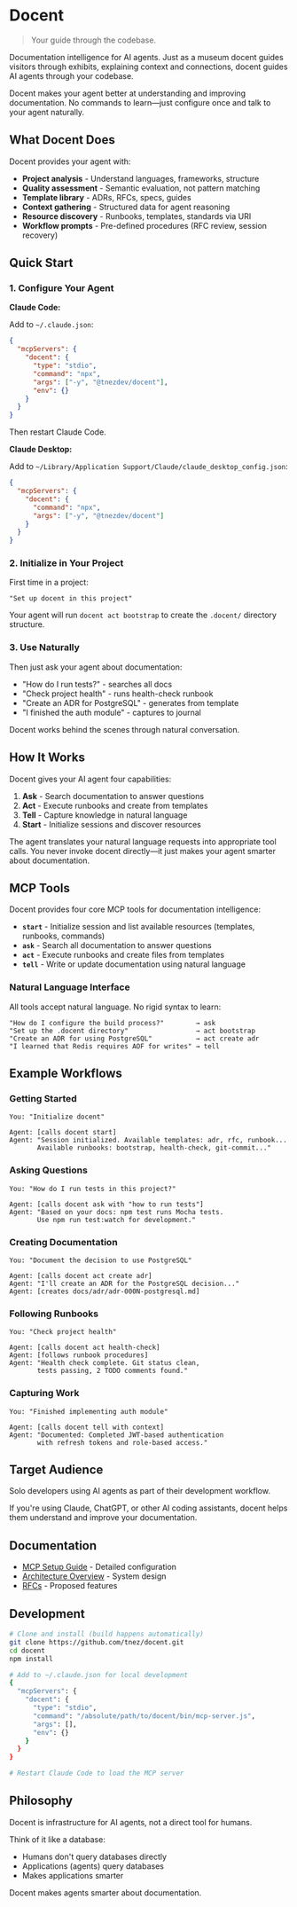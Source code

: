 # Docent

> Your guide through the codebase.

Documentation intelligence for AI agents. Just as a museum docent guides visitors through exhibits, explaining context and connections, docent guides AI agents through your codebase.

Docent makes your agent better at understanding and improving documentation. No commands to learn—just configure once and talk to your agent naturally.

## What Docent Does

Docent provides your agent with:

- **Project analysis** - Understand languages, frameworks, structure
- **Quality assessment** - Semantic evaluation, not pattern matching
- **Template library** - ADRs, RFCs, specs, guides
- **Context gathering** - Structured data for agent reasoning
- **Resource discovery** - Runbooks, templates, standards via URI
- **Workflow prompts** - Pre-defined procedures (RFC review, session recovery)

## Quick Start

### 1. Configure Your Agent

**Claude Code:**

Add to `~/.claude.json`:

```json
{
  "mcpServers": {
    "docent": {
      "type": "stdio",
      "command": "npx",
      "args": ["-y", "@tnezdev/docent"],
      "env": {}
    }
  }
}
```

Then restart Claude Code.

**Claude Desktop:**

Add to `~/Library/Application Support/Claude/claude_desktop_config.json`:

```json
{
  "mcpServers": {
    "docent": {
      "command": "npx",
      "args": ["-y", "@tnezdev/docent"]
    }
  }
}
```

### 2. Initialize in Your Project

First time in a project:

```
"Set up docent in this project"
```

Your agent will run `docent act bootstrap` to create the `.docent/` directory structure.

### 3. Use Naturally

Then just ask your agent about documentation:

- "How do I run tests?" - searches all docs
- "Check project health" - runs health-check runbook
- "Create an ADR for PostgreSQL" - generates from template
- "I finished the auth module" - captures to journal

Docent works behind the scenes through natural conversation.

## How It Works

Docent gives your AI agent four capabilities:

1. **Ask** - Search documentation to answer questions
2. **Act** - Execute runbooks and create from templates
3. **Tell** - Capture knowledge in natural language
4. **Start** - Initialize sessions and discover resources

The agent translates your natural language requests into appropriate tool calls. You never invoke docent directly—it just makes your agent smarter about documentation.

## MCP Tools

Docent provides four core MCP tools for documentation intelligence:

- **`start`** - Initialize session and list available resources (templates, runbooks, commands)
- **`ask`** - Search all documentation to answer questions
- **`act`** - Execute runbooks and create files from templates
- **`tell`** - Write or update documentation using natural language

### Natural Language Interface

All tools accept natural language. No rigid syntax to learn:

```
"How do I configure the build process?"        → ask
"Set up the .docent directory"                 → act bootstrap
"Create an ADR for using PostgreSQL"           → act create adr
"I learned that Redis requires AOF for writes" → tell
```

## Example Workflows

### Getting Started

```
You: "Initialize docent"

Agent: [calls docent start]
Agent: "Session initialized. Available templates: adr, rfc, runbook...
       Available runbooks: bootstrap, health-check, git-commit..."
```

### Asking Questions

```
You: "How do I run tests in this project?"

Agent: [calls docent ask with "how to run tests"]
Agent: "Based on your docs: npm test runs Mocha tests.
       Use npm run test:watch for development."
```

### Creating Documentation

```
You: "Document the decision to use PostgreSQL"

Agent: [calls docent act create adr]
Agent: "I'll create an ADR for the PostgreSQL decision..."
Agent: [creates docs/adr/adr-000N-postgresql.md]
```

### Following Runbooks

```
You: "Check project health"

Agent: [calls docent act health-check]
Agent: [follows runbook procedures]
Agent: "Health check complete. Git status clean,
       tests passing, 2 TODO comments found."
```

### Capturing Work

```
You: "Finished implementing auth module"

Agent: [calls docent tell with context]
Agent: "Documented: Completed JWT-based authentication
       with refresh tokens and role-based access."
```

## Target Audience

Solo developers using AI agents as part of their development workflow.

If you're using Claude, ChatGPT, or other AI coding assistants, docent helps them understand and improve your documentation.

## Documentation

- [MCP Setup Guide](docs/guides/mcp-setup.md) - Detailed configuration
- [Architecture Overview](docs/architecture/overview.md) - System design
- [RFCs](docs/rfcs/) - Proposed features

## Development

```bash
# Clone and install (build happens automatically)
git clone https://github.com/tnez/docent.git
cd docent
npm install

# Add to ~/.claude.json for local development
{
  "mcpServers": {
    "docent": {
      "type": "stdio",
      "command": "/absolute/path/to/docent/bin/mcp-server.js",
      "args": [],
      "env": {}
    }
  }
}

# Restart Claude Code to load the MCP server
```

## Philosophy

Docent is infrastructure for AI agents, not a direct tool for humans.

Think of it like a database:

- Humans don't query databases directly
- Applications (agents) query databases
- Makes applications smarter

Docent makes agents smarter about documentation.
